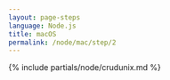 ```yaml
---
layout: page-steps
language: Node.js
title: macOS
permalink: /node/mac/step/2
---
```


{% include partials/node/crudunix.md %}
